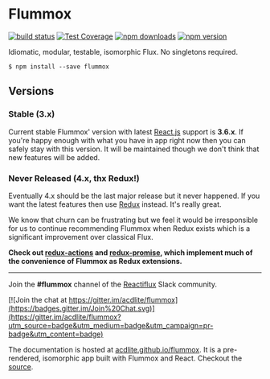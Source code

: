 Flummox
=======

[![build status](https://img.shields.io/travis/acdlite/flummox.svg?style=flat-square)](https://travis-ci.org/acdlite/flummox)
[![Test Coverage](https://img.shields.io/codeclimate/coverage/github/acdlite/flummox.svg?style=flat-square)](https://codeclimate.com/github/acdlite/flummox)
[![npm downloads](https://img.shields.io/npm/dm/flummox.svg?style=flat-square)](https://www.npmjs.com/package/flummox)
[![npm version](https://img.shields.io/npm/v/flummox.svg?style=flat-square)](https://www.npmjs.com/package/flummox)

Idiomatic, modular, testable, isomorphic Flux. No singletons required.

```
$ npm install --save flummox
```

## Versions

### Stable (3.x)

Current stable Flummox' version with latest [React.js](https://facebook.github.io/react/index.html) support is **3.6.x**. If you're happy enough with what you have in app right now then you can safely stay with this version. It will be maintained though we don't think that new features will be added.

### Never Released (4.x, thx Redux!)

Eventually 4.x should be the last major release but it never happened. If you want the latest features then use [Redux](https://github.com/gaearon/redux) instead. It's really great.

We know that churn can be frustrating but we feel it would be irresponsible for us to continue recommending Flummox when Redux exists which is a significant improvement over classical Flux. 

**Check out [redux-actions](https://github.com/acdlite/redux-actions) and [redux-promise](https://github.com/acdlite/redux-promise), which implement much of the convenience of Flummox as Redux extensions.**

---

Join the **#flummox** channel of the [Reactiflux](http://reactiflux.com/) Slack community.

[![Join the chat at https://gitter.im/acdlite/flummox](https://badges.gitter.im/Join%20Chat.svg)](https://gitter.im/acdlite/flummox?utm_source=badge&utm_medium=badge&utm_campaign=pr-badge&utm_content=badge)

The documentation is hosted at [acdlite.github.io/flummox](http://acdlite.github.io/flummox). It is a pre-rendered, isomorphic app built with Flummox and React. Checkout the [source](https://github.com/acdlite/flummox/tree/master/docs).
